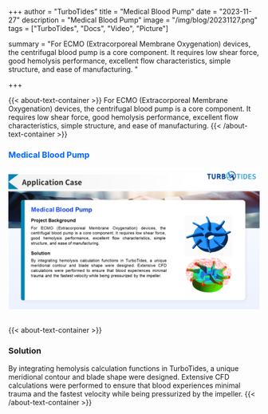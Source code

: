 +++
author = "TurboTides"
title = "Medical Blood Pump"
date = "2023-11-27"
description = "Medical Blood Pump"
image = "/img/blog/20231127.png"
tags = ["TurboTides", "Docs", "Video", "Picture"]

summary = "For ECMO (Extracorporeal Membrane Oxygenation) devices, the centrifugal blood pump is a core component. It requires low shear force, good hemolysis performance, excellent flow characteristics, simple structure, and ease of manufacturing. <!--more-->"

+++

{{< about-text-container >}}
For ECMO (Extracorporeal Membrane Oxygenation) devices, the centrifugal blood pump is a core component. It requires low shear force, good hemolysis performance, excellent flow characteristics, simple structure, and ease of manufacturing.
{{< /about-text-container >}}


<h3 style="color: #0066FF;">Medical Blood Pump</h3>
<div style="display: flex; justify-content: center;">
    <img src="/img/blog/case picture/幻灯片15.PNG" alt="Medical Blood Pump" style="margin-top: 0; margin-bottom: 1.4em; max-width: 100%;">
</div>


{{< about-text-container >}}
### Solution
By integrating hemolysis calculation functions in TurboTides, a unique meridional contour and blade shape were designed. Extensive CFD calculations were performed to ensure that blood experiences minimal trauma and the fastest velocity while being pressurized by the impeller.
{{< /about-text-container >}}
